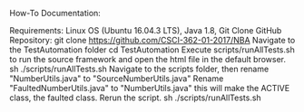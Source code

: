 How-To Documentation:

Requirements:
  Linux OS (Ubuntu 16.04.3 LTS), Java 1.8, Git
Clone GitHub Repository:
   git clone https://github.com/CSCI-362-01-2017/NBA
Navigate to the TestAutomation folder
  cd TestAutomation
Execute scripts/runAllTests.sh to run the source framework and open the html file in the default browser.
  sh ./scripts/runAllTests.sh
Navigate to the scripts folder, then rename "NumberUtils.java" to "SourceNumberUtils.java"
Rename "FaultedNumberUtils.java" to "NumberUtils.java" this will make the ACTIVE class, the faulted class. 
Rerun the script.
  sh ./scripts/runAllTests.sh

